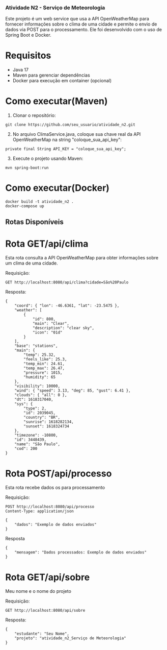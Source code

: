 ### Atividade N2 - Serviço de Meteorologia

Este projeto é um web service que usa a API OpenWeatherMap para fornecer informações sobre o clima de uma cidade e permite o envio de dados via POST para o processamento. Ele foi desenvolvido com o uso de Spring Boot e Docker.

# Requisitos

* Java 17
* Maven para gerenciar dependências
* Docker para execução em container (opcional)

# Como executar(Maven)

1. Clonar o repositório:
```
git clone https://github.com/seu_usuario/atividade_n2.git
```
2. No arquivo ClimaService.java, coloque sua chave real da API OpenWeatherMap na string "coloque_sua_api_key":
```
private final String API_KEY = "coloque_sua_api_key";
```
3. Execute o projeto usando Maven:
```
mvn spring-boot:run
```
# Como executar(Docker)
```
docker build -t atividade_n2 .
docker-compose up
```
## Rotas Disponíveis

# Rota GET/api/clima

Esta rota consulta a API OpenWeatherMap para obter informações sobre um clima de uma cidade.

Requisição:
```
GET http://localhost:8080/api/clima?cidade=São%20Paulo
```
Resposta:
```
{
    "coord": { "lon": -46.6361, "lat": -23.5475 },
    "weather": [
        {
            "id": 800,
            "main": "Clear",
            "description": "clear sky",
            "icon": "01d"
        }
    ],
    "base": "stations",
    "main": {
        "temp": 25.32,
        "feels_like": 25.3,
        "temp_min": 24.61,
        "temp_max": 26.47,
        "pressure": 1015,
        "humidity": 65
    },
    "visibility": 10000,
    "wind": { "speed": 3.13, "deg": 85, "gust": 6.41 },
    "clouds": { "all": 0 },
    "dt": 1618317040,
    "sys": {
        "type": 2,
        "id": 2039045,
        "country": "BR",
        "sunrise": 1618282134,
        "sunset": 1618324734
    },
    "timezone": -10800,
    "id": 3448439,
    "name": "São Paulo",
    "cod": 200
}
```
# Rota POST/api/processo

Esta rota recebe dados os para processamento

Requisição:
```
POST http://localhost:8080/api/processo
Content-Type: application/json

{
    "dados": "Exemplo de dados enviados"
}
```
Resposta
```
{
    "mensagem": "Dados processados: Exemplo de dados enviados"
}
```
# Rota GET/api/sobre

Meu nome e o nome do projeto

Requisição:
```
GET http://localhost:8080/api/sobre
```
Resposta:
```
{
    "estudante": "Seu Nome",
    "projeto": "atividade_n2_Serviço de Meteorologia"
}
```
